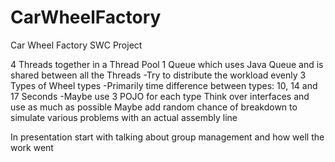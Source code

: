# CarWheelFactory
Car Wheel Factory SWC Project

4 Threads together in a Thread Pool
1 Queue which uses Java Queue and is shared between all the Threads
  -Try to distribute the workload evenly
3 Types of Wheel types
  -Primarily time difference between types: 10, 14 and 17 Seconds
  -Maybe use 3 POJO for each type
Think over interfaces and use as much as possible
Maybe add random chance of breakdown to simulate various problems with an actual assembly line

In presentation start with talking about group management and how well the work went
